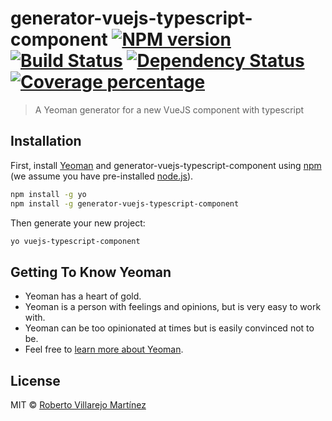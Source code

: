 # generator-vuejs-typescript-component [![NPM version][npm-image]][npm-url] [![Build Status][travis-image]][travis-url] [![Dependency Status][daviddm-image]][daviddm-url] [![Coverage percentage][coveralls-image]][coveralls-url]
> A Yeoman generator for a new VueJS component with typescript

## Installation

First, install [Yeoman](http://yeoman.io) and generator-vuejs-typescript-component using [npm](https://www.npmjs.com/) (we assume you have pre-installed [node.js](https://nodejs.org/)).

```bash
npm install -g yo
npm install -g generator-vuejs-typescript-component
```

Then generate your new project:

```bash
yo vuejs-typescript-component
```

## Getting To Know Yeoman

 * Yeoman has a heart of gold.
 * Yeoman is a person with feelings and opinions, but is very easy to work with.
 * Yeoman can be too opinionated at times but is easily convinced not to be.
 * Feel free to [learn more about Yeoman](http://yeoman.io/).

## License

MIT © [Roberto Villarejo Martínez]()


[npm-image]: https://badge.fury.io/js/generator-vuejs-typescript-component.svg
[npm-url]: https://npmjs.org/package/generator-vuejs-typescript-component
[travis-image]: https://travis-ci.com/CONACYT/generator-vuejs-typescript-component.svg?branch=master
[travis-url]: https://travis-ci.com/CONACYT/generator-vuejs-typescript-component
[daviddm-image]: https://david-dm.org/CONACYT/generator-vuejs-typescript-component.svg?theme=shields.io
[daviddm-url]: https://david-dm.org/CONACYT/generator-vuejs-typescript-component
[coveralls-image]: https://coveralls.io/repos/CONACYT/generator-vuejs-typescript-component/badge.svg
[coveralls-url]: https://coveralls.io/r/CONACYT/generator-vuejs-typescript-component

